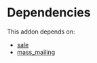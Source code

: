 # Dependencies

This addon depends on:

- [sale](https://github.com/bringout/oca-ocb-sale)
- [mass_mailing](https://github.com/bringout/oca-ocb-mail)
